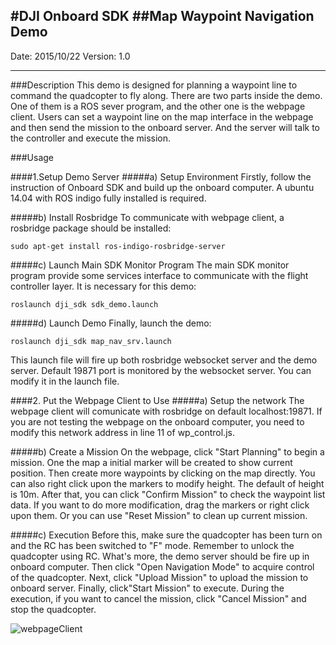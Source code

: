 #DJI Onboard SDK
##Map Waypoint Navigation Demo
---

Date: 2015/10/22
Version: 1.0

---
###Description
This demo is designed for planning a waypoint line to command the quadcopter to fly along.
There are two parts inside the demo. One of them is a ROS sever program, and the other one is the webpage client. Users can set a waypoint line on the map interface in the webpage and then send the mission to the onboard server. And the server will talk to the controller and execute the mission.


###Usage

####1.Setup Demo Server
#####a) Setup Environment
Firstly, follow the instruction of Onboard SDK and build up the onboard computer. A ubuntu 14.04 with ROS indigo fully installed is required.

#####b) Install Rosbridge
To communicate with webpage client, a rosbridge package should be installed:
```
sudo apt-get install ros-indigo-rosbridge-server
```

#####c) Launch Main SDK Monitor Program
The main SDK monitor program provide some services interface to communicate with the flight controller layer. It is necessary for this demo:
```
roslaunch dji_sdk sdk_demo.launch
```

#####d) Launch Demo
Finally, launch the demo:
```
roslaunch dji_sdk map_nav_srv.launch
```
This launch file will fire up both rosbridge websocket server and the demo server. Default 19871 port is monitored by the websocket server. You can modify it in the launch file.

####2. Put the Webpage Client to Use
#####a) Setup the network
The webpage client will comunicate with rosbridge on default localhost:19871. If you are not testing the webpage on the onboard computer, you need to modify this network address in line 11 of wp_control.js.

#####b) Create a Mission
On the webpage, click "Start Planning" to begin a mission. One the map a initial marker will be created to show current position.
Then create more waypoints by clicking on the map directly. You can also right click upon the markers to modify height. The default of height is 10m.
After that, you can click "Confirm Mission" to check the waypoint list data. If you want to do more modification, drag the markers or right click upon them. Or you can use "Reset Mission" to clean up current mission.

#####c) Execution
Before this, make sure the quadcopter has been turn on and the RC has been switched to "F" mode. Remember to unlock the quadcopter using RC. What's more, the demo server should be fire up in onboard computer.
Then click "Open Navigation Mode" to acquire control of the quadcopter.
Next, click "Upload Mission" to upload the mission to onboard server.
Finally, click"Start Mission" to execute.
During the execution, if you want to cancel the mission, click "Cancel Mission" and stop the quadcopter.

![webpageClient](../../../Onboard_SDK_Doc/en/Images/ROS.png)
